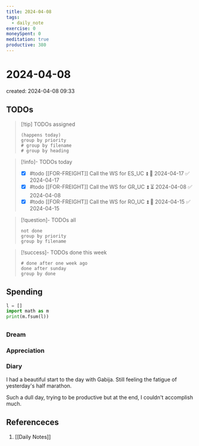 ```yaml
---
title: 2024-04-08
tags:
  - daily_note
exercise: 0
moneySpent: 0
meditation: true
productive: 380
---
```

# 2024-04-08
created: 2024-04-08 09:33

## TODOs
>[!tip] TODOs assigned
> ```tasks
> (happens today)
> group by priority
> # group by filename
> # group by heading
> ```

>[!info]- TODOs today
> - [x] #todo [[FOR-FREIGHT]] Call the WS for ES_UC ⏫ 🛫 2024-04-17 ✅ 2024-04-17
> - [x] #todo [[FOR-FREIGHT]] Call the WS for GR_UC ⏫ ⏳ 2024-04-08 ✅ 2024-04-08
> - [x] #todo [[FOR-FREIGHT]] Call the WS for RO_UC ⏫ 🛫 2024-04-15 ✅ 2024-04-15

>[!question]- TODOs all
> ```tasks
> not done
> group by priority
> group by filename
> ```

>[!success]- TODOs done this week
> ```tasks
> # done after one week ago
> done after sunday
> group by done
>  ```

## Spending
```python
l = []
import math as m
print(m.fsum(l))
```

##
### Dream

### Appreciation

### Diary
I had a beautiful start to the day with Gabija. Still feeling the fatigue of yesterday's half marathon. 

Such a dull day, trying to be productive but at the end, I couldn't accomplish much.
## Referenceces
1.  [[Daily Notes]]